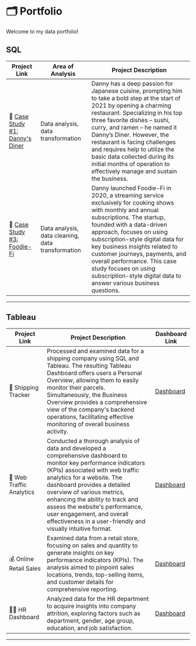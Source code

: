 # 🗂 Portfolio

Welcome to my data portfolio!

## SQL

| Project Link | Area of Analysis | Project Description | 
|---|---|---|
| 🍣  [Case Study #1: Danny's Diner](https://github.com/isaccoarnaldi/Danny-s-Diner/tree/main) | Data analysis, data transformation | Danny has a deep passion for Japanese cuisine, prompting him to take a bold step at the start of 2021 by opening a charming restaurant. Specializing in his top three favorite dishes – sushi, curry, and ramen – he named it Danny’s Diner. However, the restaurant is facing challenges and requires help to utilize the basic data collected during its initial months of operation to effectively manage and sustain the business. |
| 🥑 [Case Study #3: Foodie-Fi](https://github.com/isaccoarnaldi/Foodie-Fi/tree/main) | Data analysis, data cleaning, data transformation | Danny launched Foodie-Fi in 2020, a streaming service exclusively for cooking shows with monthly and annual subscriptions. The startup, founded with a data-driven approach, focuses on using subscription-style digital data for key business insights related to customer journeys, payments, and overall performance. This case study focuses on using subscription-style digital data to answer various business questions. |  


***

## Tableau

| Project Link | Project Description | Dashboard Link |
|---|---|---|
| 🚚 Shipping Tracker | Processed and examined data for a shipping company using SQL and Tableau. The resulting Tableau Dashboard offers users a Personal Overview, allowing them to easily monitor their parcels. Simultaneously, the Business Overview provides a comprehensive view of the company's backend operations, facilitating effective monitoring of overall business activity. | [Dashboard](https://public.tableau.com/app/profile/isacco.arnaldi/viz/ShippingTracker_17046976990700/BusinessTracker) |
| 📱 Web Traffic Analytics | Conducted a thorough analysis of data and developed a comprehensive dashboard to monitor key performance indicators (KPIs) associated with web traffic analytics for a website. The dashboard provides a detailed overview of various metrics, enhancing the ability to track and assess the website's performance, user engagement, and overall effectiveness in a user-friendly and visually intuitive format. | [Dashboard](https://public.tableau.com/app/profile/isacco.arnaldi/viz/WebTrafficAnalytics_17047809354790/Dashboard) |
| 💰 Online Retail Sales | Examined data from a retail store, focusing on sales and quantity to generate insights on key performance indicators (KPIs). The analysis aimed to pinpoint sales locations, trends, top-selling items, and customer details for comprehensive reporting. | [Dashboard](https://public.tableau.com/app/profile/isacco.arnaldi/viz/OnlineRetailDashboard_17033016395420/Sales) |
| 👨‍💻 HR Dashboard | Analyzed data for the HR department to acquire insights into company attrition, exploring factors such as department, gender, age group, education, and job satisfaction. | [Dashboard](https://public.tableau.com/app/profile/isacco.arnaldi/viz/HRDashboard_17044137059090/HRAnalytics) |

***
